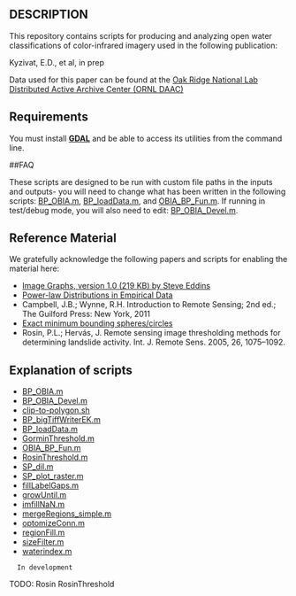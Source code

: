 ## DESCRIPTION
This repository contains scripts for producing and analyzing open water classifications of
color-infrared imagery used in the following publication:

Kyzivat, E.D., et al, in prep

Data used for this paper can be found at the [Oak Ridge National Lab Distributed Active Archive Center (ORNL DAAC)](https://doi.org/10.3334/ORNLDAAC/1707)

## Requirements
You must install [**GDAL**](http://gdal.org/) and be able to access its utilities from the command line.

##FAQ

These scripts are designed to be run with custom file paths in the inputs and outputs- you will need to change what has been written in the following scripts: [BP_OBIA.m](#BP_OBIA.m), [BP_loadData.m](#BP_loadData.m), and [OBIA_BP_Fun.m](#OBIA_BP_Fun.m).  If running in test/debug mode, you will also need to edit: [BP_OBIA_Devel.m](#BP_OBIA_Devel.m).


## Reference Material
We gratefully acknowledge the following papers and scripts for enabling the material here:
* [Image Graphs, version 1.0 (219 KB) by Steve Eddins](https://www.mathworks.com/matlabcentral/fileexchange/53614-image-graphs?focused=5570984&tab=example)
* [Power-law Distributions in Empirical Data](http://tuvalu.santafe.edu/~aaronc/powerlaws/)
* Campbell, J.B.; Wynne, R.H. Introduction to Remote Sensing; 2nd ed.; The Guilford Press: New York, 2011
* [Exact minimum bounding spheres/circles](https://www.mathworks.com/matlabcentral/fileexchange/48725-exact-minimum-bounding-spheres-circles)
* Rosin, P.L.; Hervás, J. Remote sensing image thresholding methods for determining landslide activity. Int. J. Remote Sens. 2005, 26, 1075–1092.


## Explanation of scripts
* [BP_OBIA.m](#BP_OBIA.m)
* [BP_OBIA_Devel.m](#BP_OBIA_Devel.m)
* [clip-to-polygon.sh](#clip-to-polygonsh)
* [BP_bigTiffWriterEK.m](#BP_bigTiffWriterEK.m)
* [BP_loadData.m](#BP_loadData.m)
* [GorminThreshold.m](#GorminThreshold.m)
* [OBIA_BP_Fun.m](#OBIA_BP_Fun.m)
* [RosinThreshold.m](#RosinThreshold.m)
* [SP_dil.m](#SP_dil.m)
* [SP_plot_raster.m](#SP_plot_raster.m)
* [fillLabelGaps.m](#fillLabelGaps.m)
* [growUntil.m](#growUntil.m)
* [imfillNaN.m](#imfillNaN.m)
* [mergeRegions_simple.m](#mergeRegions_simple.m)
* [optomizeConn.m](#optomizeConn.m)
* [regionFill.m](#regionFill.m)
* [sizeFilter.m](#sizeFilter.m)
* [waterindex.m](#waterindex.m)


```
  In development

```
TODO: Rosin RosinThreshold
